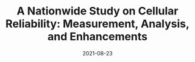 ---
title: "A Nationwide Study on Cellular Reliability: Measurement, Analysis, and Enhancements"
collection: publications
permalink: /publication/cellular-reliability
date: 2021-08-23
venue: "SIGCOMM'21"
type: 'conf'
selected: 'true'
pdf: 'sigcomm21-cellular.pdf'
authors: 'Yang Li, Hao Lin, Zhenhua Li, Yunhao Liu, Feng Qian, Liangyi Gong, Xianlong Xin, and Tianyin Xu'
repo: 'https://CellularReliability.github.io'
slide: 'sigcomm21-cellular-slide.pdf'
talk: https://dl.acm.org/doi/abs/10.1145/3452296.3472908#sec-supp
award: Best Student Paper
---